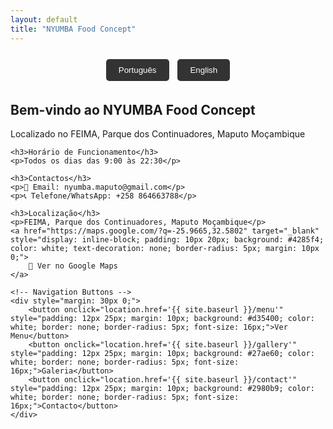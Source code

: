 ```yaml
---
layout: default
title: "NYUMBA Food Concept"
---
```


<div style="text-align: center; margin: 20px 0;">
    <!-- Language Switcher -->
    <button onclick="switchLanguage('pt')" style="padding: 10px 20px; margin: 5px; background: #333; color: white; border: none; border-radius: 5px;">Português</button>
    <button onclick="switchLanguage('en')" style="padding: 10px 20px; margin: 5px; background: #333; color: white; border: none; border-radius: 5px;">English</button>
</div>

<div id="portugues">
    <h2>Bem-vindo ao NYUMBA Food Concept</h2>
    <p>Localizado no FEIMA, Parque dos Continuadores, Maputo Moçambique</p>
    
    <h3>Horário de Funcionamento</h3>
    <p>Todos os dias das 9:00 às 22:30</p>
    
    <h3>Contactos</h3>
    <p>📧 Email: nyumba.maputo@gmail.com</p>
    <p>📞 Telefone/WhatsApp: +258 864663788</p>
    
    <h3>Localização</h3>
    <p>FEIMA, Parque dos Continuadores, Maputo Moçambique</p>
    <a href="https://maps.google.com/?q=-25.9665,32.5802" target="_blank" style="display: inline-block; padding: 10px 20px; background: #4285f4; color: white; text-decoration: none; border-radius: 5px; margin: 10px 0;">
        📍 Ver no Google Maps
    </a>
    
    <!-- Navigation Buttons -->
    <div style="margin: 30px 0;">
        <button onclick="location.href='{{ site.baseurl }}/menu'" style="padding: 12px 25px; margin: 10px; background: #d35400; color: white; border: none; border-radius: 5px; font-size: 16px;">Ver Menu</button>
        <button onclick="location.href='{{ site.baseurl }}/gallery'" style="padding: 12px 25px; margin: 10px; background: #27ae60; color: white; border: none; border-radius: 5px; font-size: 16px;">Galeria</button>
        <button onclick="location.href='{{ site.baseurl }}/contact'" style="padding: 12px 25px; margin: 10px; background: #2980b9; color: white; border: none; border-radius: 5px; font-size: 16px;">Contacto</button>
    </div>
</div>

<div id="english" style="display: none;">
    <h2>Welcome to NYUMBA Food Concept</h2>
    <p>Located at FEIMA, Parque dos Continuadores, Maputo Mozambique</p>
    
    <h3>Opening Hours</h3>
    <p>Every day from 9:00 AM to 10:30 PM</p>
    
    <h3>Contact Information</h3>
    <p>📧 Email: nyumba.maputo@gmail.com</p>
    <p>📞 Phone/WhatsApp: +258 864663788</p>
    
    <h3>Location</h3>
    <p>FEIMA, Parque dos Continuadores, Maputo Mozambique</p>
    <a href="https://maps.google.com/?q=-25.9665,32.5802" target="_blank" style="display: inline-block; padding: 10px 20px; background: #4285f4; color: white; text-decoration: none; border-radius: 5px; margin: 10px 0;">
        📍 View on Google Maps
    </a>
    
    <!-- Navigation Buttons -->
    <div style="margin: 30px 0;">
        <button onclick="location.href='{{ site.baseurl }}/menu'" style="padding: 12px 25px; margin: 10px; background: #d35400; color: white; border: none; border-radius: 5px; font-size: 16px;">View Menu</button>
        <button onclick="location.href='{{ site.baseurl }}/gallery'" style="padding: 12px 25px; margin: 10px; background: #27ae60; color: white; border: none; border-radius: 5px; font-size: 16px;">Gallery</button>
        <button onclick="location.href='{{ site.baseurl }}/contact'" style="padding: 12px 25px; margin: 10px; background: #2980b9; color: white; border: none; border-radius: 5px; font-size: 16px;">Contact</button>
    </div>
</div>

<script>
function switchLanguage(lang) {
    if (lang === 'pt') {
        document.getElementById('portugues').style.display = 'block';
        document.getElementById('english').style.display = 'none';
    } else {
        document.getElementById('portugues').style.display = 'none';
        document.getElementById('english').style.display = 'block';
    }
}

// Initialize Portuguese as default
switchLanguage('pt');
</script>